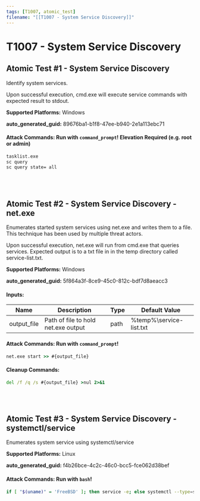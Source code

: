 ```yaml
---
tags: [T1007, atomic_test]
filename: "[[T1007 - System Service Discovery]]"
---
```

# T1007 - System Service Discovery

## Atomic Test #1 - System Service Discovery
Identify system services.

Upon successful execution, cmd.exe will execute service commands with expected result to stdout.

**Supported Platforms:** Windows


**auto_generated_guid:** 89676ba1-b1f8-47ee-b940-2e1a113ebc71






#### Attack Commands: Run with `command_prompt`!  Elevation Required (e.g. root or admin) 


```cmd
tasklist.exe
sc query
sc query state= all
```






<br/>
<br/>

## Atomic Test #2 - System Service Discovery - net.exe
Enumerates started system services using net.exe and writes them to a file. This technique has been used by multiple threat actors.

Upon successful execution, net.exe will run from cmd.exe that queries services. Expected output is to a txt file in in the temp directory called service-list.txt.

**Supported Platforms:** Windows


**auto_generated_guid:** 5f864a3f-8ce9-45c0-812c-bdf7d8aeacc3





#### Inputs:
| Name | Description | Type | Default Value |
|------|-------------|------|---------------|
| output_file | Path of file to hold net.exe output | path | %temp%&#92;service-list.txt|


#### Attack Commands: Run with `command_prompt`! 


```cmd
net.exe start >> #{output_file}
```

#### Cleanup Commands:
```cmd
del /f /q /s #{output_file} >nul 2>&1
```





<br/>
<br/>

## Atomic Test #3 - System Service Discovery - systemctl/service
Enumerates system service using systemctl/service

**Supported Platforms:** Linux


**auto_generated_guid:** f4b26bce-4c2c-46c0-bcc5-fce062d38bef






#### Attack Commands: Run with `bash`! 


```bash
if [ "$(uname)" = 'FreeBSD' ]; then service -e; else systemctl --type=service; fi;
```






<br/>
